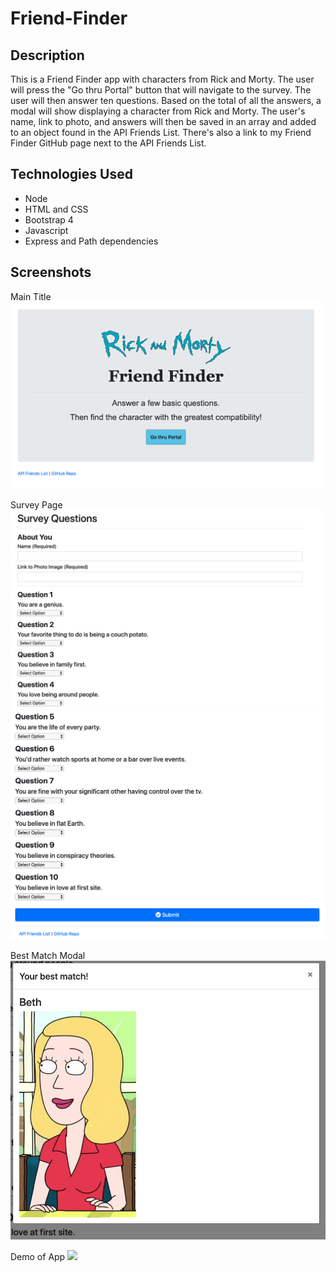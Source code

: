 # Friend-Finder

## Description
This is a Friend Finder app with characters from Rick and Morty.  The user will press the "Go thru Portal" button that will navigate to the survey.  The user will then answer ten questions.  Based on the total of all the answers, a modal will show displaying a character from Rick and Morty.  The user's name, link to photo, and answers will then be saved in an array and added to an object found in the API Friends List.  There's also a link to my Friend Finder GitHub page next to the API Friends List.

## Technologies Used
* Node
* HTML and CSS
* Bootstrap 4
* Javascript
* Express and Path dependencies

## Screenshots
Main Title
![](/FriendFinder/app/public/images/main-title.png)

Survey Page
![](/FriendFinder/app/public/images/survey-one.png)
![](/FriendFinder/app/public/images/survey-two.png)

Best Match Modal
![](/FriendFinder/app/public/images/modal.png)

Demo of App
![](https://drive.google.com/file/d/1vScIuna1JSwS1PgAJECYoyCOa3QJSJdB/view)